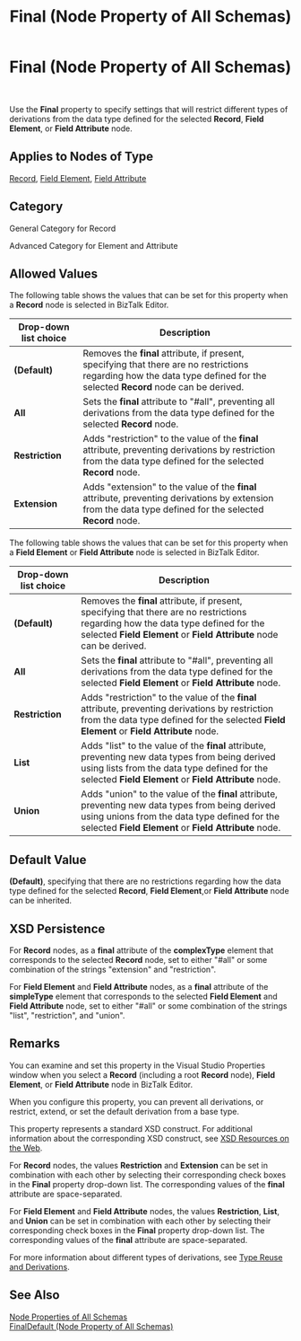 ﻿---
title: Final (Node Property of All Schemas)
TOCTitle: Final (Node Property of All Schemas)
ms:assetid: dfbfd5b8-a9dc-404d-aa9a-6fad259bd319
ms:mtpsurl: https://msdn.microsoft.com/en-us/library/Aa561500(v=BTS.80)
ms:contentKeyID: 51532862
ms.date: 08/30/2017
mtps_version: v=BTS.80
---

# Final (Node Property of All Schemas)

 

Use the **Final** property to specify settings that will restrict different types of derivations from the data type defined for the selected **Record**, **Field Element**, or **Field Attribute** node.

## Applies to Nodes of Type

[Record](record-node-properties.md), [Field Element](field-element-node-properties.md), [Field Attribute](field-attribute-node-properties.md)

## Category

General Category for Record

Advanced Category for Element and Attribute

## Allowed Values

The following table shows the values that can be set for this property when a **Record** node is selected in BizTalk Editor.

<table>
<thead>
<tr class="header">
<th>Drop-down list choice</th>
<th>Description</th>
</tr>
</thead>
<tbody>
<tr class="odd">
<td><strong>(Default)</strong></td>
<td>Removes the <strong>final</strong> attribute, if present, specifying that there are no restrictions regarding how the data type defined for the selected <strong>Record</strong> node can be derived.</td>
</tr>
<tr class="even">
<td><strong>All</strong></td>
<td>Sets the <strong>final</strong> attribute to &quot;#all&quot;, preventing all derivations from the data type defined for the selected <strong>Record</strong> node.</td>
</tr>
<tr class="odd">
<td><strong>Restriction</strong></td>
<td>Adds &quot;restriction&quot; to the value of the <strong>final</strong> attribute, preventing derivations by restriction from the data type defined for the selected <strong>Record</strong> node.</td>
</tr>
<tr class="even">
<td><strong>Extension</strong></td>
<td>Adds &quot;extension&quot; to the value of the <strong>final</strong> attribute, preventing derivations by extension from the data type defined for the selected <strong>Record</strong> node.</td>
</tr>
</tbody>
</table>


The following table shows the values that can be set for this property when a **Field Element** or **Field Attribute** node is selected in BizTalk Editor.

<table>
<thead>
<tr class="header">
<th>Drop-down list choice</th>
<th>Description</th>
</tr>
</thead>
<tbody>
<tr class="odd">
<td><strong>(Default)</strong></td>
<td>Removes the <strong>final</strong> attribute, if present, specifying that there are no restrictions regarding how the data type defined for the selected <strong>Field Element</strong> or <strong>Field Attribute</strong> node can be derived.</td>
</tr>
<tr class="even">
<td><strong>All</strong></td>
<td>Sets the <strong>final</strong> attribute to &quot;#all&quot;, preventing all derivations from the data type defined for the selected <strong>Field Element</strong> or <strong>Field Attribute</strong> node.</td>
</tr>
<tr class="odd">
<td><strong>Restriction</strong></td>
<td>Adds &quot;restriction&quot; to the value of the <strong>final</strong> attribute, preventing derivations by restriction from the data type defined for the selected <strong>Field Element</strong> or <strong>Field Attribute</strong> node.</td>
</tr>
<tr class="even">
<td><strong>List</strong></td>
<td>Adds &quot;list&quot; to the value of the <strong>final</strong> attribute, preventing new data types from being derived using lists from the data type defined for the selected <strong>Field Element</strong> or <strong>Field Attribute</strong> node.</td>
</tr>
<tr class="odd">
<td><strong>Union</strong></td>
<td>Adds &quot;union&quot; to the value of the <strong>final</strong> attribute, preventing new data types from being derived using unions from the data type defined for the selected <strong>Field Element</strong> or <strong>Field Attribute</strong> node.</td>
</tr>
</tbody>
</table>


## Default Value

**(Default)**, specifying that there are no restrictions regarding how the data type defined for the selected **Record**, **Field Element**,or **Field Attribute** node can be inherited.

## XSD Persistence

For **Record** nodes, as a **final** attribute of the **complexType** element that corresponds to the selected **Record** node, set to either "\#all" or some combination of the strings "extension" and "restriction".

For **Field Element** and **Field Attribute** nodes, as a **final** attribute of the **simpleType** element that corresponds to the selected **Field Element** and **Field Attribute** node, set to either "\#all" or some combination of the strings "list", "restriction", and "union".

## Remarks

You can examine and set this property in the Visual Studio Properties window when you select a **Record** (including a root **Record** node), **Field Element**, or **Field Attribute** node in BizTalk Editor.

When you configure this property, you can prevent all derivations, or restrict, extend, or set the default derivation from a base type.

This property represents a standard XSD construct. For additional information about the corresponding XSD construct, see [XSD Resources on the Web](https://msdn.microsoft.com/library/aa547363\(v=bts.80\)).

For **Record** nodes, the values **Restriction** and **Extension** can be set in combination with each other by selecting their corresponding check boxes in the **Final** property drop-down list. The corresponding values of the **final** attribute are space-separated.

For **Field Element** and **Field Attribute** nodes, the values **Restriction**, **List**, and **Union** can be set in combination with each other by selecting their corresponding check boxes in the **Final** property drop-down list. The corresponding values of the **final** attribute are space-separated.

For more information about different types of derivations, see [Type Reuse and Derivations](https://msdn.microsoft.com/library/aa559208\(v=bts.80\)).

## See Also

[Node Properties of All Schemas](node-properties-of-all-schemas.md)  
[FinalDefault (Node Property of All Schemas)](finaldefault-node-property-of-all-schemas.md)

